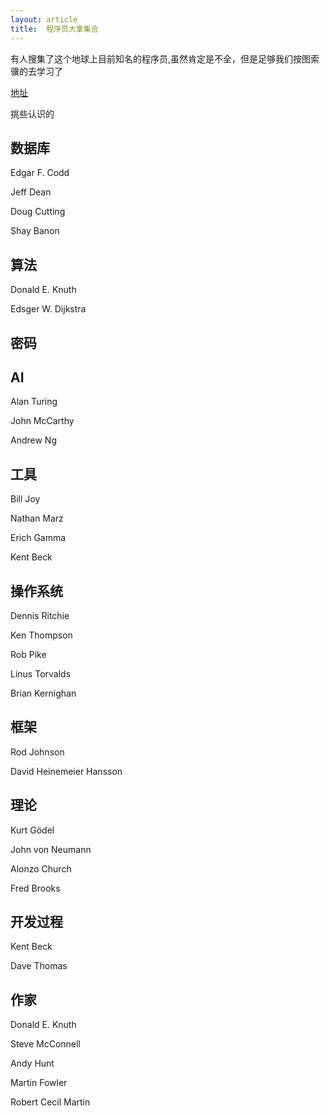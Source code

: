 ```yaml
---
layout: article
title:  程序员大拿集合
---
```

有人搜集了这个地球上目前知名的程序员,虽然肯定是不全，但是足够我们按图索骥的去学习了

[地址](https://github.com/rekihattori/awesome-program)

挑些认识的

## 数据库

Edgar F. Codd

Jeff Dean

Doug Cutting

Shay Banon


## 算法

Donald E. Knuth

Edsger W. Dijkstra


## 密码



## AI

Alan Turing

John McCarthy

Andrew Ng

## 工具

Bill Joy

Nathan Marz

Erich Gamma

Kent Beck

## 操作系统

Dennis Ritchie

Ken Thompson

Rob Pike

Linus Torvalds

Brian Kernighan


## 框架

Rod Johnson

David Heinemeier Hansson


## 理论

Kurt Gödel

John von Neumann

Alonzo Church

Fred Brooks


## 开发过程 

Kent Beck

Dave Thomas


## 作家

Donald E. Knuth

Steve McConnell

Andy Hunt

Martin Fowler


Robert Cecil Martin